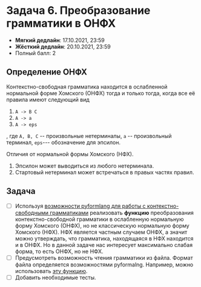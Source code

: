 # Задача 6. Преобразование грамматики в ОНФХ

* **Мягкий дедлайн**: 17.10.2021, 23:59
* **Жёсткий дедлайн**: 20.10.2021, 23:59
* Полный балл: 2

## Определение ОНФХ

Контекстно-свободная грамматика находится в ослабленной нормальной форме Хомского (ОНФХ) тогда и только тогда, когда все её правила имеют следующий вид
1. ```A -> B C```
2. ```A -> a```
3. ```A -> eps```

, где ```A, B, C``` -- произвольные нетерминалы, ```a``` -- произвольный терминал, ```eps```--- обозначение для эпсилон.

Отличия от нормальной формы Хомского (НФХ).
1. Эпсилон может выводиться из любого нетерминала.
2. Стартовый нетерминал может встречаться в правых частях правил.


## Задача

- [ ] Используя [возможности pyformlang для работы с контекстно-свободными грамматиками](https://pyformlang.readthedocs.io/en/latest/modules/context_free_grammar.html) реализовать **функцию** преобразования контекстно-свободной грамматики в ослабленную нормальную форму Хомского (ОНФХ), но не классическую нормальную форму Хомского (НФХ). НФХ является частным случаем ОНФХ, а значит можно утверждать, что грамматика, находящаяся в НФХ находится и в ОНФХ. Но в данной задаче нас интересует максимально слабая форма, то есть ОНФХ, но не НФХ.
- [ ] Предусмотреть возможность чтения грамматики из файла. Формат файла определяется возможностями pyformalng. Например, можно использовать [эту функцию](https://pyformlang.readthedocs.io/en/latest/modules/context_free_grammar.html#pyformlang.cfg.CFG.from_text).
- [ ] Добавить необходимые тесты.
